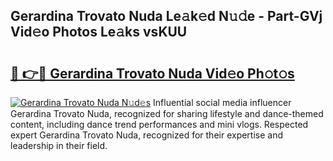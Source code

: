 ## Gerardina Trovato Nuda Le𝚊k𝚎d N𝚞𝚍e - Part-GVj Vid𝚎o Photos Le𝚊ks vsKUU

# <h2><a href="http://fbccsog.evod.top/?m=Gerardina+Trovato+Nuda">🔗 👉🔴 Gerardina Trovato Nuda Vid𝚎o Ph𝚘t𝚘s</a></h2>

[![Gerardina Trovato Nuda N𝚞d𝚎s](https://i.imgur.com/8V9OHl7.gif)](http://fbccsog.evod.top/?m=Gerardina+Trovato+Nuda)
Influential social media influencer Gerardina Trovato Nuda, recognized for sharing lifestyle and dance-themed content, including dance trend performances and mini vlogs. Respected expert Gerardina Trovato Nuda, recognized for their expertise and leadership in their field. 
